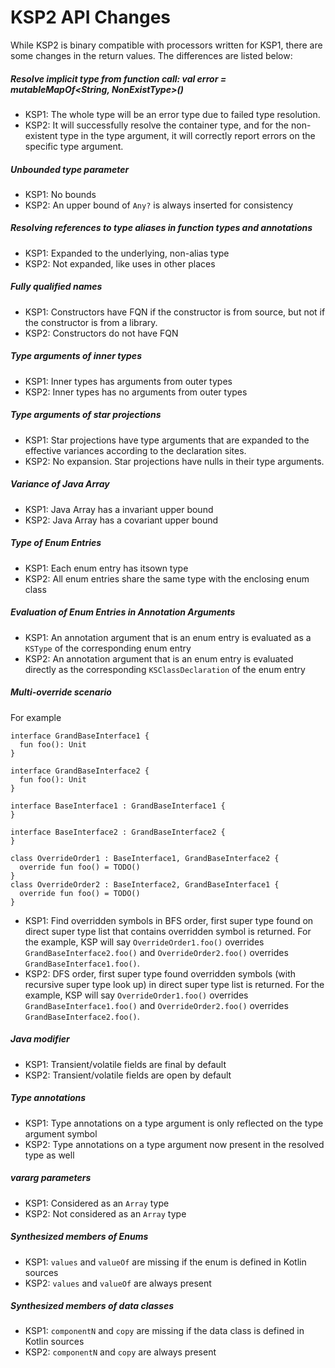 # KSP2 API Changes

While KSP2 is binary compatible with processors written for KSP1, there are some changes in the return values. The
differences are listed below:

##### Resolve implicit type from function call: val error = mutableMapOf<String, NonExistType>()
* KSP1: The whole type will be an error type due to failed type resolution.
* KSP2: It will successfully resolve the container type, and for the non-existent type in the type argument, it will
        correctly report errors on the specific type argument.

##### Unbounded type parameter
* KSP1: No bounds
* KSP2: An upper bound of `Any?` is always inserted for consistency

##### Resolving references to type aliases in function types and annotations
* KSP1: Expanded to the underlying, non-alias type
* KSP2: Not expanded, like uses in other places

##### Fully qualified names
* KSP1: Constructors have FQN if the constructor is from source, but not if the constructor is from a library.
* KSP2: Constructors do not have FQN

##### Type arguments of inner types
* KSP1: Inner types has arguments from outer types
* KSP2: Inner types has no arguments from outer types

##### Type arguments of star projections
* KSP1: Star projections have type arguments that are expanded to the effective variances according to the declaration
        sites.
* KSP2: No expansion. Star projections have nulls in their type arguments.

##### Variance of Java Array
* KSP1: Java Array has a invariant upper bound
* KSP2: Java Array has a covariant upper bound

##### Type of Enum Entries
* KSP1: Each enum entry has itsown type
* KSP2: All enum entries share the same type with the enclosing enum class

##### Evaluation of Enum Entries in Annotation Arguments
* KSP1: An annotation argument that is an enum entry is evaluated as a `KSType` of the corresponding enum entry
* KSP2: An annotation argument that is an enum entry is evaluated directly as the corresponding `KSClassDeclaration`
        of the enum entry

##### Multi-override scenario
For example
```
interface GrandBaseInterface1 {
  fun foo(): Unit
}

interface GrandBaseInterface2 {
  fun foo(): Unit
}

interface BaseInterface1 : GrandBaseInterface1 {
}

interface BaseInterface2 : GrandBaseInterface2 {
}

class OverrideOrder1 : BaseInterface1, GrandBaseInterface2 {
  override fun foo() = TODO()
}
class OverrideOrder2 : BaseInterface2, GrandBaseInterface1 {
  override fun foo() = TODO()
}
```

* KSP1: Find overridden symbols in BFS order, first super type found on direct super type list that contains overridden 
        symbol is returned. For the example, KSP will say `OverrideOrder1.foo()` overrides `GrandBaseInterface2.foo()`
        and `OverrideOrder2.foo()` overrides `GrandBaseInterface1.foo()`.
* KSP2: DFS order, first super type found overridden symbols (with recursive super type look up) in direct super type 
        list is returned. For the example, KSP will say `OverrideOrder1.foo()` overrides `GrandBaseInterface1.foo()`
        and `OverrideOrder2.foo()` overrides `GrandBaseInterface2.foo()`.
 
##### Java modifier
* KSP1: Transient/volatile fields are final by default
* KSP2: Transient/volatile fields are open by default

##### Type annotations
* KSP1: Type annotations on a type argument is only reflected on the type argument symbol
* KSP2: Type annotations on a type argument now present in the resolved type as well

##### vararg parameters
* KSP1: Considered as an `Array` type
* KSP2: Not considered as an `Array` type

##### Synthesized members of Enums
* KSP1: `values` and `valueOf` are missing if the enum is defined in Kotlin sources
* KSP2: `values` and `valueOf` are always present

##### Synthesized members of data classes
* KSP1: `componentN` and `copy` are missing if the data class is defined in Kotlin sources
* KSP2: `componentN` and `copy` are always present
